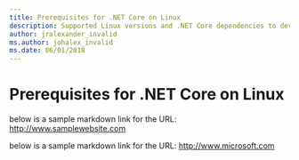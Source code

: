 ```yaml
---
title: Prerequisites for .NET Core on Linux
description: Supported Linux versions and .NET Core dependencies to develop, deploy, and run .NET Core applications on Linux machines.
author: jralexander_invalid
ms.author: johalex_invalid
ms.date: 06/01/2018
---
```

# Prerequisites for .NET Core on Linux

below is a sample markdown link for the URL: http://www.samplewebsite.com

below is a sample markdown link for the URL: http://www.microsoft.com
